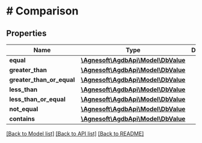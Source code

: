 # # Comparison

## Properties

Name | Type | Description | Notes
------------ | ------------- | ------------- | -------------
**equal** | [**\Agnesoft\AgdbApi\Model\DbValue**](DbValue.md) |  |
**greater_than** | [**\Agnesoft\AgdbApi\Model\DbValue**](DbValue.md) |  |
**greater_than_or_equal** | [**\Agnesoft\AgdbApi\Model\DbValue**](DbValue.md) |  |
**less_than** | [**\Agnesoft\AgdbApi\Model\DbValue**](DbValue.md) |  |
**less_than_or_equal** | [**\Agnesoft\AgdbApi\Model\DbValue**](DbValue.md) |  |
**not_equal** | [**\Agnesoft\AgdbApi\Model\DbValue**](DbValue.md) |  |
**contains** | [**\Agnesoft\AgdbApi\Model\DbValue**](DbValue.md) |  |

[[Back to Model list]](../../README.md#models) [[Back to API list]](../../README.md#endpoints) [[Back to README]](../../README.md)
